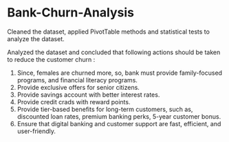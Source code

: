# Bank-Churn-Analysis
Cleaned the dataset, applied PivotTable methods and statistical tests to analyze the dataset.

Analyzed the dataset and concluded that following actions should be taken to reduce the customer churn : 

1. Since, females are churned more, so, bank must provide family-focused programs, and financial literacy programs.
2. Provide exclusive offers for senior citizens.
3. Provide savings account with better interest rates.
4. Provide credit crads with reward points.
5. Provide tier-based benefits for long-term customers, such as, discounted loan rates, premium banking perks, 5-year customer bonus.
6. Ensure that digital banking and customer support are fast, efficient, and user-friendly.
